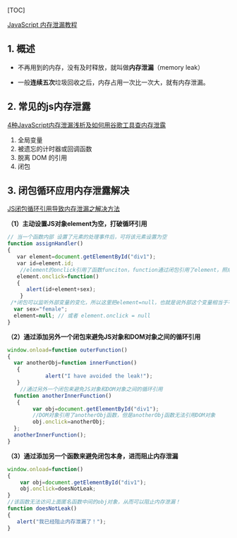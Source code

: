 [TOC]

[JavaScript 内存泄漏教程](<http://www.ruanyifeng.com/blog/2017/04/memory-leak.html>)

## 1. 概述 ##

* 不再用到的内存，没有及时释放，就叫做**内存泄漏**（memory leak）

* 一般**连续五次**垃圾回收之后，内存占用一次比一次大，就有内存泄漏。

## 2. 常见的js内存泄露 ##

[4种JavaScript内存泄漏浅析及如何用谷歌工具查内存泄露](https://www.cnblogs.com/xlys/articles/8258890.html)

1. 全局变量
2. 被遗忘的计时器或回调函数
3. 脱离 DOM 的引用
4. 闭包

## 3. 闭包循环应用内存泄露解决 ##

[JS闭包循环引用导致内存泄漏之解决方法](<https://blog.csdn.net/liangklfang/article/details/48543917>)

**（1）主动设置JS对象element为空，打破循环引用**

```js
// 当一个函数内部 设置了元素的处理事件后，可将该元素设置为空
function assignHandler()
{
   var element=document.getElementById("div1");
   var id=element.id;
    //element的onclick引用了函数funciton，function通过闭包引用了element，照成循环引用
   element.onclick=function() 
   {
      alert(id+element+sex);
    }
 /*闭包可以监听外部变量的变化，所以这里把element=null，也就是说外部这个变量相当于不存在了,虽然赋值是在闭包后面，闭包也能够检测到！所以匿名函数不会有外部的DOM对象的引用，不会内存泄漏*/
  var sex="female";
  element=null; // 或者 element.onclick = null
}
```

**（2）通过添加另外一个闭包来避免JS对象和DOM对象之间的循环引用**

```js
window.onload=function outerFunction()
{
  var anotherObj=function innerFunction()
   {
            alert("I have avoided the leak!");
   }
	//通过另外一个闭包来避免JS对象和DOM对象之间的循环引用
  function anotherInnerFunction()
   {
        var obj=document.getElementById("div1");
 		//DOM对象引用了anotherObj函数，但是anotherObj函数无法引用DOM对象
        obj.onclick=anotherObj;
  };
  anotherInnerFunction();
}	
```

**（3）通过添加另一个函数来避免闭包本身，进而阻止内存泄漏**

```js
window.onload=function()
{
    var obj=document.getElementById("div1");
    obj.onclick=doesNotLeak;
}
//该函数无法访问上面匿名函数中间的obj对象，从而可以阻止内存泄漏！
function doesNotLeak()
{
   alert("我已经阻止内存泄漏了！");
}
```

